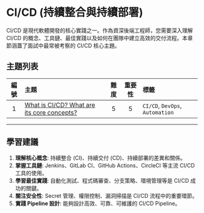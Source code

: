 # CI/CD (持續整合與持續部署)

CI/CD 是現代軟體開發的核心實踐之一。作為資深後端工程師，您需要深入理解 CI/CD 的概念、工具鏈、最佳實踐以及如何在團隊中建立高效的交付流程。本章節涵蓋了面試中最常被考察的 CI/CD 核心主題。

## 主題列表

| 編號 | 主題 | 難度 | 重要性 | 標籤 |
| :---: | :--- | :---: | :---: | :--- |
| 1 | [What is CI/CD? What are its core concepts?](./what_is_ci_cd.md) | 5 | 5 | `CI/CD`, `DevOps`, `Automation` |

---

## 學習建議

1.  **理解核心概念**: 持續整合 (CI)、持續交付 (CD)、持續部署的差異和關係。
2.  **掌握工具鏈**: Jenkins、GitLab CI、GitHub Actions、CircleCI 等主流 CI/CD 工具的使用。
3.  **學習最佳實踐**: 自動化測試、程式碼審查、分支策略、環境管理等是 CI/CD 成功的關鍵。
4.  **關注安全性**: Secret 管理、權限控制、漏洞掃描是 CI/CD 流程中的重要環節。
5.  **實踐 Pipeline 設計**: 能夠設計高效、可靠、可維護的 CI/CD Pipeline。
